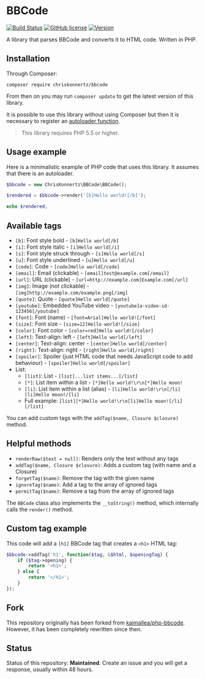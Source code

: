 # BBCode

[![Build Status](https://img.shields.io/travis/chriskonnertz/bbcode.svg)](https://travis-ci.org/chriskonnertz/bbcode)
[![GitHub license](https://img.shields.io/badge/license-MIT-blue.svg)](https://raw.githubusercontent.com/chriskonnertz/bbcode/master/LICENSE)
[![Version](https://img.shields.io/packagist/v/chriskonnertz/bbcode.svg)](https://packagist.org/packages/chriskonnertz/bbcode)

A library that parses BBCode and converts it to HTML code. Written in PHP.

## Installation

Through Composer:

```
composer require chriskonnertz/bbcode
```

From then on you may run `composer update` to get the latest version of this library.

It is possible to use this library without using Composer but then it is necessary to register an 
[autoloader function](https://github.com/php-fig/fig-standards/blob/master/accepted/PSR-0.md#example-implementation).

> This library requires PHP 5.5 or higher.

## Usage example

Here is a minimalistic example of PHP code that uses this library. It assumes that there is an autoloader.

```php
$bbcode = new ChrisKonnertz\BBCode\BBCode();

$rendered = $bbcode->render('[b]Hello world![/b]');

echo $rendered;
```

## Available tags

* `[b]`: Font style bold - `[b]Hello world[/b]`
* `[i]`: Font style italic - `[i]Hello world[/i]`
* `[s]`: Font style struck through - `[s]Hello world[/s]`
* `[u]`: Font style underlined - `[u]Hello world[/u]`
* `[code]`: Code - `[code]Hello world[/code]`
* `[email]`: Email (clickable) - `[email]test@example.com[/email]`
* `[url]`: URL (clickable) - `[url=http://example.com]Example.com[/url]`
* `[img]`: Image (not clickable) - `[img]http://example.com/example.png[/img]`
* `[quote]`: Quote - `[quote]Hello world[/quote]`
* `[youtube]`: Embedded YouTube video - `[youtube]a-video-id-123456[/youtube]`
* `[font]`: Font (name) - `[font=Arial]Hello world![/font]`
* `[size]`: Font size - `[size=12]Hello world![/size]`
* `[color]`: Font color - `[color=red]Hello world![/color]`
* `[left]`: Text-align: left - `[left]Hello world[/left]`
* `[center]`: Text-align: center - `[center]Hello world[/center]`
* `[right]`: Text-align: right - `[right]Hello world[/right]`
* `[spoiler]`: Spoiler (just HTML code that needs JavaScript code to add behaviour) - `[spoiler]Hello world[/spoiler]`
* List:
  *  `[list]`: List - `[list]...list items...[/list]`
  * `[*]`: List item within a list - `[*]Hello world!\r\n[*]Hello moon!`
  * `[li]`: List item within a list (alias) - `[li]Hello world!\r\n[/li][li]Hello moon!/[li]`
  * Full example: `[list][*]Hello world!\r\n[li]Hello moon![/li][/list]` 

You can add custom tags with the `addTag($name, Closure $closure)` method.

## Helpful methods

* `renderRaw($text = null)`: Renders only the text without any tags
* `addTag($name, Closure $closure)`: Adds a custom tag (with name and a Closure)
* `forgetTag($name)`: Remove the tag with the given name
* `ignoreTag($name)`: Add a tag to the array of ignored tags
* `permitTag($name)`: Remove a tag from the array of ignored tags

The `BBCode` class also implements the `__toString()` method, which internally calls the `render()` method.

## Custom tag example

This code will add a `[h1]` BBCode tag that creates a `<h1>` HTML tag:

```php
$bbcode->addTag('h1', function($tag, &$html, $openingTag) {
    if ($tag->opening) {
        return '<h1>';
    } else {
        return '</h1>';
    }
});
```

## Fork

This repository originally has been forked from [kaimallea/php-bbcode](https://github.com/kaimallea/php-bbcode). However, it has been completely rewritten since then.

## Status

Status of this repository: **Maintained**. Create an issue and you will get a response, usually within 48 hours.
